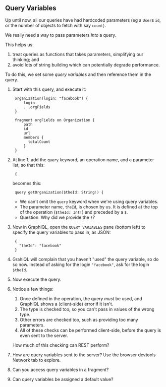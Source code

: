 ## Query Variables


Up until now, all our queries have had hardcoded parameters
(eg a `User`s `id`, or the number of objects to fetch
with say `count`).

We really need a way to pass parameters _into_ a query.

This helps us:

1. treat queries as functions that takes parameters, simplifying our thinking; and
2. avoid lots of string building which can potentially degrade performance.

To do this, we set some _query variables_ and then reference them in the query.

1. Start with this query, and execute it:

        organization(login: "facebook") {
            login
            ...orgFields
        }

        fragment orgFields on Organization {
            path
            id
            url
            members {
              totalCount
            }
        }

2. At line 1, add the `query` keyword, an operation name, and a parameter list, so that this:

        {

   becomes this:

        query getOrganization($theId: String!) {

   - We can't omit the `query` keyword when we're using query variables.
   - The parameter name, `theId`, is chosen by us. It is defined at the top of the operation (`$theId: Int!`) and preceded by a `$`.
   - Question: Why did we provide the `!`?

3. Now in GraphiQL, open the `QUERY VARIABLES` pane (bottom left) to specify the query variables to pass in, as JSON:

        {
          "theId": "facebook"
        }

4. GrahiQL will complain that you haven't "used" the query variable, so do so now. Instead of asking for the login `"facebook"`, ask for the login `$theId`.

5. Now execute the query.

6. Notice a few things:

   1. Once defined in the operation, the query _must_ be used, and GraphiQL shows a (client-side) error if it isn't.
   2. The type is checked too, so you can't pass in values of the wrong type.
   3. Other errors are checked too, such as providing too many parameters.
   4. All of these checks can be performed client-side, before the query is even sent to the server.

   How much of this checking can REST perform?

7. How are query variables sent to the server?
   Use the browser devtools Network tab to explore.

8. Can you access query variables in a fragment?

9. Can query variables be assigned a default value?
